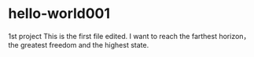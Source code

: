 # hello-world001
1st project
This is the first file edited.  I want to reach the farthest horizon， the greatest freedom and the highest state.
